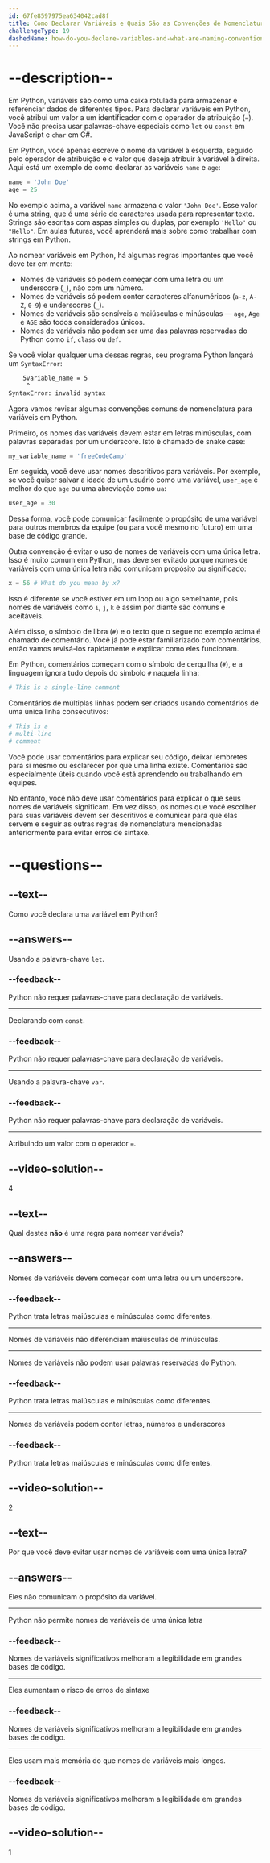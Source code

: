 ```yaml
---
id: 67fe8597975ea634042cad8f
title: Como Declarar Variáveis e Quais São as Convenções de Nomenclatura para Nomear Variáveis?
challengeType: 19
dashedName: how-do-you-declare-variables-and-what-are-naming-conventions-to-name-variables
---
```


# --description--

Em Python, variáveis são como uma caixa rotulada para armazenar e referenciar dados de diferentes tipos. Para declarar variáveis em Python, você atribui um valor a um identificador com o operador de atribuição (`=`). Você não precisa usar palavras-chave especiais como `let` ou `const` em JavaScript e `char` em C#.

Em Python, você apenas escreve o nome da variável à esquerda, seguido pelo operador de atribuição e o valor que deseja atribuir à variável à direita. Aqui está um exemplo de como declarar as variáveis `name` e `age`:

```python
name = 'John Doe'
age = 25
```

No exemplo acima, a variável `name` armazena o valor `'John Doe'`. Esse valor é uma string, que é uma série de caracteres usada para representar texto. Strings são escritas com aspas simples ou duplas, por exemplo `'Hello'` ou `"Hello"`. Em aulas futuras, você aprenderá mais sobre como trabalhar com strings em Python.

Ao nomear variáveis em Python, há algumas regras importantes que você deve ter em mente:

- Nomes de variáveis só podem começar com uma letra ou um underscore (`_`), não com um número.
- Nomes de variáveis só podem conter caracteres alfanuméricos (`a-z`, `A-Z`, `0-9`) e underscores (`_`).
- Nomes de variáveis são sensíveis a maiúsculas e minúsculas — `age`, `Age` e `AGE` são todos considerados únicos.
- Nomes de variáveis não podem ser uma das palavras reservadas do Python como `if`, `class` ou `def`.

Se você violar qualquer uma dessas regras, seu programa Python lançará um `SyntaxError`:

```bash
    5variable_name = 5
     ^
SyntaxError: invalid syntax
```

Agora vamos revisar algumas convenções comuns de nomenclatura para variáveis em Python.

Primeiro, os nomes das variáveis devem estar em letras minúsculas, com palavras separadas por um underscore. Isto é chamado de snake case:

```python
my_variable_name = 'freeCodeCamp'
```

Em seguida, você deve usar nomes descritivos para variáveis. Por exemplo, se você quiser salvar a idade de um usuário como uma variável, `user_age` é melhor do que `age` ou uma abreviação como `ua`:

```python
user_age = 30
```

Dessa forma, você pode comunicar facilmente o propósito de uma variável para outros membros da equipe (ou para você mesmo no futuro) em uma base de código grande.

Outra convenção é evitar o uso de nomes de variáveis com uma única letra. Isso é muito comum em Python, mas deve ser evitado porque nomes de variáveis com uma única letra não comunicam propósito ou significado:

```python
x = 56 # What do you mean by x?
```

Isso é diferente se você estiver em um loop ou algo semelhante, pois nomes de variáveis como `i`, `j`, `k` e assim por diante são comuns e aceitáveis.

Além disso, o símbolo de libra (`#`) e o texto que o segue no exemplo acima é chamado de comentário. Você já pode estar familiarizado com comentários, então vamos revisá-los rapidamente e explicar como eles funcionam.

Em Python, comentários começam com o símbolo de cerquilha (`#`), e a linguagem ignora tudo depois do símbolo `#` naquela linha:

```python
# This is a single-line comment
```

Comentários de múltiplas linhas podem ser criados usando comentários de uma única linha consecutivos:

```python
# This is a
# multi-line
# comment
```

Você pode usar comentários para explicar seu código, deixar lembretes para si mesmo ou esclarecer por que uma linha existe. Comentários são especialmente úteis quando você está aprendendo ou trabalhando em equipes.

No entanto, você não deve usar comentários para explicar o que seus nomes de variáveis significam. Em vez disso, os nomes que você escolher para suas variáveis devem ser descritivos e comunicar para que elas servem e seguir as outras regras de nomenclatura mencionadas anteriormente para evitar erros de sintaxe.

# --questions--

## --text--

Como você declara uma variável em Python?

## --answers--

Usando a palavra-chave `let`.

### --feedback--

Python não requer palavras-chave para declaração de variáveis.

---

Declarando com `const`.

### --feedback--

Python não requer palavras-chave para declaração de variáveis.

---

Usando a palavra-chave `var`.

### --feedback--

Python não requer palavras-chave para declaração de variáveis.

---

Atribuindo um valor com o operador `=`.

## --video-solution--

4

## --text--

Qual destes **não** é uma regra para nomear variáveis?

## --answers--

Nomes de variáveis devem começar com uma letra ou um underscore.

### --feedback--

Python trata letras maiúsculas e minúsculas como diferentes.

---

Nomes de variáveis não diferenciam maiúsculas de minúsculas.

---

Nomes de variáveis não podem usar palavras reservadas do Python.

### --feedback--

Python trata letras maiúsculas e minúsculas como diferentes.

---

Nomes de variáveis podem conter letras, números e underscores

### --feedback--

Python trata letras maiúsculas e minúsculas como diferentes.

## --video-solution--

2

## --text--

Por que você deve evitar usar nomes de variáveis com uma única letra?

## --answers--

Eles não comunicam o propósito da variável.

---

Python não permite nomes de variáveis de uma única letra

### --feedback--

Nomes de variáveis significativos melhoram a legibilidade em grandes bases de código.

---

Eles aumentam o risco de erros de sintaxe

### --feedback--

Nomes de variáveis significativos melhoram a legibilidade em grandes bases de código.

---

Eles usam mais memória do que nomes de variáveis mais longos.

### --feedback--

Nomes de variáveis significativos melhoram a legibilidade em grandes bases de código.

## --video-solution--

1
